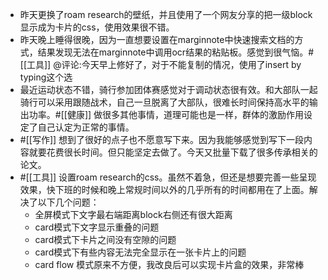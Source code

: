 - 昨天更换了roam research的壁纸，并且使用了一个网友分享的把一级block显示成为卡片的css，使用效果很不错。
- 昨天晚上睡得很晚，因为一直想要设置在marginnote中快速搜索文档的方式，结果发现无法在marginnote中调用ocr结果的粘贴板。感觉到很气恼。#[[工具]] @评论:今天早上修好了，对于不能复制的情况，使用了insert by typing这个选
- 最近运动状态不错，骑行参加团体赛感觉对于调动状态很有效。和大部队一起骑行可以采用跟随战术，自己一旦脱离了大部队，很难长时间保持高水平的输出功率。#[[健康]] 做很多其他事情，道理可能也是一样，群体的激励作用设定了自己认定为正常的事情。
- #[[写作]] 想到了很好的点子也不愿意写下来。因为我能够感觉到写下一段内容就要花费很长时间。但只能坚定去做了。今天又批量下载了很多传承相关的论文。
- #[[工具]] 设置roam research的css。虽然不着急，但还是想要完善一些呈现效果，快下班的时候和晚上常规时间以外的几乎所有的时间都用在了上面。解决了以下几个问题：
    - 全屏模式下文字最右端距离block右侧还有很大距离
    - card模式下文字显示重叠的问题
    - card模式下卡片之间没有空隙的问题
    - card模式下有些内容无法完全显示在一张卡片上的问题
    - card flow 模式原来不方便，我改良后可以实现卡片盒的效果，非常棒
